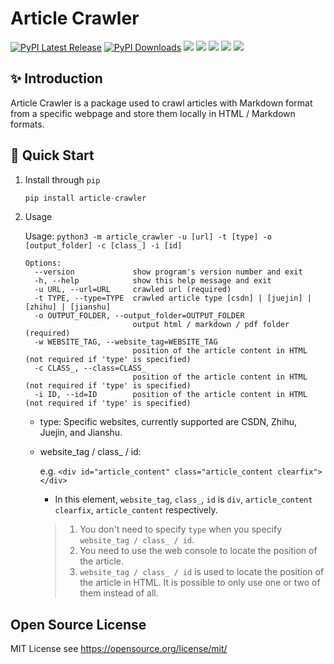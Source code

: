 # Article Crawler

[![PyPI Latest Release](https://img.shields.io/pypi/v/article-crawler.svg)](https://pypi.org/project/article-crawler/)
[![PyPI Downloads](https://img.shields.io/pypi/dm/article-crawler?label=PyPI%20downloads)](https://pypi.org/project/article-crawler/)
[![](https://img.shields.io/github/v/release/ltyzzzxxx/article_crawler?display_name=tag)](https://github.com/ltyzzzxxx/article_crawler/releases/tag/v0.0.1)
[![](https://img.shields.io/github/stars/ltyzzzxxx/article_crawler)](https://github.com/ltyzzzxxx/article_crawler)
[![](https://img.shields.io/github/forks/ltyzzzxxx/article_crawler)](https://github.com/ltyzzzxxx/article_crawler)
[![](https://img.shields.io/github/issues/ltyzzzxxx/article_crawler)](https://github.com/ltyzzzxxx/article_crawler/issues)
[![](https://img.shields.io/badge/license-MIT%20-yellow.svg)](https://github.com/ltyzzzxxx/article_crawler/issues)

## ✨ Introduction

Article Crawler is a package used to crawl articles with Markdown format from a specific webpage and store them locally in HTML / Markdown formats.

## 🚀 Quick Start

1. Install through `pip`

    ```python
    pip install article-crawler
    ```
2. Usage

    Usage: `python3 -m article_crawler -u [url] -t [type] -o [output_folder] -c [class_] -i [id]`

    ```
    Options:
      --version             show program's version number and exit
      -h, --help            show this help message and exit
      -u URL, --url=URL     crawled url (required)
      -t TYPE, --type=TYPE  crawled article type [csdn] | [juejin] | [zhihu] | [jianshu]
      -o OUTPUT_FOLDER, --output_folder=OUTPUT_FOLDER
                            output html / markdown / pdf folder (required)
      -w WEBSITE_TAG, --website_tag=WEBSITE_TAG
                            position of the article content in HTML (not required if 'type' is specified)
      -c CLASS_, --class=CLASS_
                            position of the article content in HTML (not required if 'type' is specified)
      -i ID, --id=ID        position of the article content in HTML (not required if 'type' is specified)
    ```
    - type: Specific websites, currently supported are CSDN, Zhihu, Juejin, and Jianshu.
    - website_tag / class_ / id:
   
      e.g. `<div id="article_content" class="article_content clearfix"></div>`
   
      - In this element, `website_tag`, `class_`, `id` is `div`, `article_content clearfix`, `article_content` respectively.
      
      > 1. You don't need to specify `type` when you specify `website_tag / class_ / id`.
      > 2. You need to use the web console to locate the position of the article.
      > 3. `website_tag / class_ / id` is used to locate the position of the article in HTML. It is possible to only use one or two of them instead of all.

## Open Source License

MIT License see https://opensource.org/license/mit/
       
